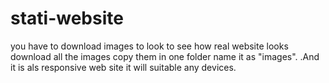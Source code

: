 # stati-website
you have to download images to look to see how  real website looks download all the images copy them in one folder name it as "images".
.And it is als responsive web site it will suitable any devices.

